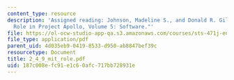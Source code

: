 ```yaml
---
content_type: resource
description: 'Assigned reading: Johnson, Madeline S., and Donald R. Giller. "MIT''s
  Role in Project Apollo, Volume 5: Software."'
file: https://ol-ocw-studio-app-qa.s3.amazonaws.com/courses/sts-471j-engineering-apollo-the-moon-project-as-a-complex-system-spring-2007/187c008efc91e1c60afc717bb728931e_2_4_9_mit_role.pdf
file_type: application/pdf
parent_uid: 4d035eb9-0419-8533-d950-ab8847bef39c
resourcetype: Document
title: 2_4_9_mit_role.pdf
uid: 187c008e-fc91-e1c6-0afc-717bb728931e
---
```

